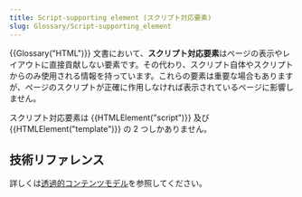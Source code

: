 ```yaml
---
title: Script-supporting element (スクリプト対応要素)
slug: Glossary/Script-supporting_element
---
```


{{Glossary("HTML")}} 文書において、**スクリプト対応要素**はページの表示やレイアウトに直接貢献しない要素です。その代わり、スクリプト自体やスクリプトからのみ使用される情報を持っています。これらの要素は重要な場合もありますが、ページのスクリプトが正確に作用しなければ表示されているページに影響しません。

スクリプト対応要素は {{HTMLElement("script")}} 及び {{HTMLElement("template")}} の 2 つしかありません。

## 技術リファレンス

詳しくは[透過的コンテンツモデル](/ja/docs/Web/HTML/Content_categories#%E9%80%8F%E9%81%8E%E7%9A%84%E3%82%B3%E3%83%B3%E3%83%86%E3%83%B3%E3%83%84%E3%83%A2%E3%83%87%E3%83%AB)を参照してください。
